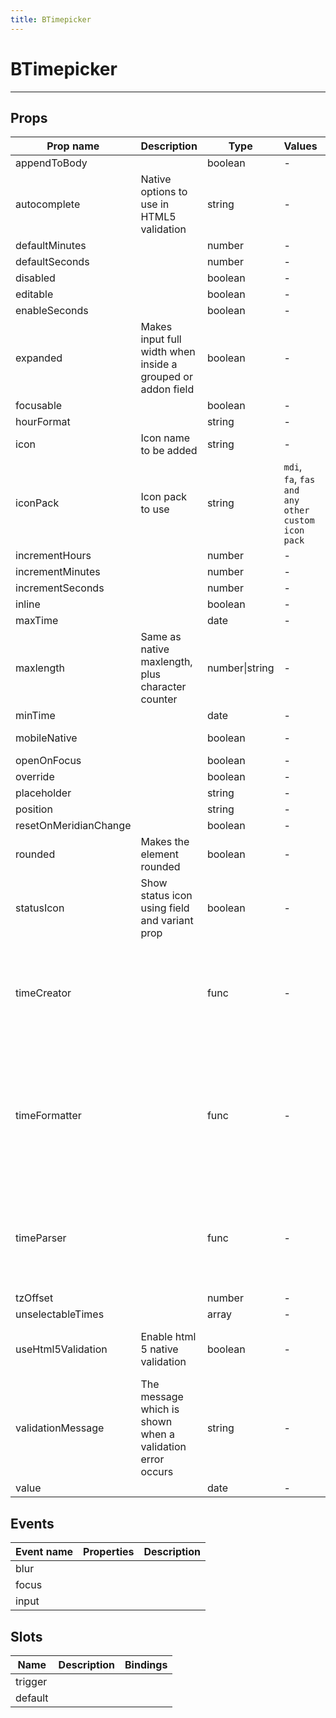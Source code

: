 ```yaml
---
title: BTimepicker
---
```


# BTimepicker

---

## Props

| Prop name             | Description                                                 | Type           | Values                                            | Default                                                                                                                                                                                     |
| --------------------- | ----------------------------------------------------------- | -------------- | ------------------------------------------------- | ------------------------------------------------------------------------------------------------------------------------------------------------------------------------------------------- |
| appendToBody          |                                                             | boolean        | -                                                 |                                                                                                                                                                                             |
| autocomplete          | Native options to use in HTML5 validation                   | string         | -                                                 |                                                                                                                                                                                             |
| defaultMinutes        |                                                             | number         | -                                                 |                                                                                                                                                                                             |
| defaultSeconds        |                                                             | number         | -                                                 |                                                                                                                                                                                             |
| disabled              |                                                             | boolean        | -                                                 |                                                                                                                                                                                             |
| editable              |                                                             | boolean        | -                                                 |                                                                                                                                                                                             |
| enableSeconds         |                                                             | boolean        | -                                                 |                                                                                                                                                                                             |
| expanded              | Makes input full width when inside a grouped or addon field | boolean        | -                                                 |                                                                                                                                                                                             |
| focusable             |                                                             | boolean        | -                                                 | true                                                                                                                                                                                        |
| hourFormat            |                                                             | string         | -                                                 |                                                                                                                                                                                             |
| icon                  | Icon name to be added                                       | string         | -                                                 |                                                                                                                                                                                             |
| iconPack              | Icon pack to use                                            | string         | `mdi`, `fa`, `fas and any other custom icon pack` |                                                                                                                                                                                             |
| incrementHours        |                                                             | number         | -                                                 | 1                                                                                                                                                                                           |
| incrementMinutes      |                                                             | number         | -                                                 | 1                                                                                                                                                                                           |
| incrementSeconds      |                                                             | number         | -                                                 | 1                                                                                                                                                                                           |
| inline                |                                                             | boolean        | -                                                 |                                                                                                                                                                                             |
| maxTime               |                                                             | date           | -                                                 |                                                                                                                                                                                             |
| maxlength             | Same as native maxlength, plus character counter            | number\|string | -                                                 |                                                                                                                                                                                             |
| minTime               |                                                             | date           | -                                                 |                                                                                                                                                                                             |
| mobileNative          |                                                             | boolean        | -                                                 | () => config.defaultTimepickerMobileNative                                                                                                                                                  |
| openOnFocus           |                                                             | boolean        | -                                                 |                                                                                                                                                                                             |
| override              |                                                             | boolean        | -                                                 |                                                                                                                                                                                             |
| placeholder           |                                                             | string         | -                                                 |                                                                                                                                                                                             |
| position              |                                                             | string         | -                                                 |                                                                                                                                                                                             |
| resetOnMeridianChange |                                                             | boolean        | -                                                 | false                                                                                                                                                                                       |
| rounded               | Makes the element rounded                                   | boolean        | -                                                 |                                                                                                                                                                                             |
| statusIcon            | Show status icon using field and variant prop               | boolean        | -                                                 | () => {<br> return getValueByPath(config, "statusIcon", true);<br>}                                                                                                                         |
| timeCreator           |                                                             | func           | -                                                 | () => {<br> if (typeof config.defaultTimeCreator === 'function') {<br> return config.defaultTimeCreator()<br> } else {<br> return new Date()<br> }<br>}                                     |
| timeFormatter         |                                                             | func           | -                                                 | (date, vm) => {<br> if (typeof config.defaultTimeFormatter === 'function') {<br> return config.defaultTimeFormatter(date)<br> } else {<br> return defaultTimeFormatter(date, vm)<br> }<br>} |
| timeParser            |                                                             | func           | -                                                 | (date, vm) => {<br> if (typeof config.defaultTimeParser === 'function') {<br> return config.defaultTimeParser(date)<br> } else {<br> return defaultTimeParser(date, vm)<br> }<br>}          |
| tzOffset              |                                                             | number         | -                                                 | 0                                                                                                                                                                                           |
| unselectableTimes     |                                                             | array          | -                                                 |                                                                                                                                                                                             |
| useHtml5Validation    | Enable html 5 native validation                             | boolean        | -                                                 | () => {<br> return getValueByPath(config, "useHtml5Validation", true);<br>}                                                                                                                 |
| validationMessage     | The message which is shown when a validation error occurs   | string         | -                                                 |                                                                                                                                                                                             |
| value                 |                                                             | date           | -                                                 |                                                                                                                                                                                             |

## Events

| Event name | Properties | Description |
| ---------- | ---------- | ----------- |
| blur       |            |
| focus      |            |
| input      |            |

## Slots

| Name    | Description | Bindings |
| ------- | ----------- | -------- |
| trigger |             |          |
| default |             |          |
